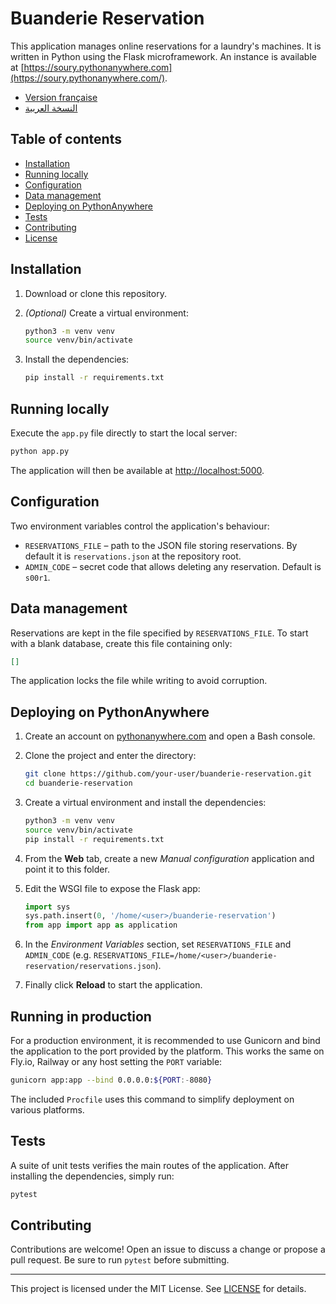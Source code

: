 # Buanderie Reservation

This application manages online reservations for a laundry's machines. It is written in Python using the Flask microframework. An instance is available at [https://soury.pythonanywhere.com](https://soury.pythonanywhere.com/).

- [Version française](README.md)
- [النسخة العربية](README.ar.md)

## Table of contents
- [Installation](#installation)
- [Running locally](#running-locally)
- [Configuration](#configuration)
- [Data management](#data-management)
- [Deploying on PythonAnywhere](#deploying-on-pythonanywhere)
- [Tests](#tests)
- [Contributing](#contributing)
- [License](#license)

## Installation

1. Download or clone this repository.
2. *(Optional)* Create a virtual environment:

   ```bash
   python3 -m venv venv
   source venv/bin/activate
   ```

3. Install the dependencies:

   ```bash
   pip install -r requirements.txt
   ```

## Running locally

Execute the `app.py` file directly to start the local server:

```bash
python app.py
```

The application will then be available at [http://localhost:5000](http://localhost:5000).

## Configuration

Two environment variables control the application's behaviour:

- `RESERVATIONS_FILE` – path to the JSON file storing reservations. By default it is `reservations.json` at the repository root.
- `ADMIN_CODE` – secret code that allows deleting any reservation. Default is `s00r1`.

## Data management

Reservations are kept in the file specified by `RESERVATIONS_FILE`. To start with a blank database, create this file containing only:

```json
[]
```

The application locks the file while writing to avoid corruption.

## Deploying on PythonAnywhere

1. Create an account on [pythonanywhere.com](https://www.pythonanywhere.com/) and open a Bash console.
2. Clone the project and enter the directory:

   ```bash
   git clone https://github.com/your-user/buanderie-reservation.git
   cd buanderie-reservation
   ```

3. Create a virtual environment and install the dependencies:

   ```bash
   python3 -m venv venv
   source venv/bin/activate
   pip install -r requirements.txt
   ```

4. From the **Web** tab, create a new *Manual configuration* application and point it to this folder.
5. Edit the WSGI file to expose the Flask app:

   ```python
   import sys
   sys.path.insert(0, '/home/<user>/buanderie-reservation')
   from app import app as application
   ```

6. In the *Environment Variables* section, set `RESERVATIONS_FILE` and `ADMIN_CODE` (e.g. `RESERVATIONS_FILE=/home/<user>/buanderie-reservation/reservations.json`).
7. Finally click **Reload** to start the application.

## Running in production

For a production environment, it is recommended to use Gunicorn and bind the application to the port provided by the platform. This works the same on Fly.io, Railway or any host setting the `PORT` variable:

```bash
gunicorn app:app --bind 0.0.0.0:${PORT:-8080}
```

The included `Procfile` uses this command to simplify deployment on various platforms.

## Tests

A suite of unit tests verifies the main routes of the application. After installing the dependencies, simply run:

```bash
pytest
```

## Contributing

Contributions are welcome! Open an issue to discuss a change or propose a pull request. Be sure to run `pytest` before submitting.

---

This project is licensed under the MIT License. See [LICENSE](LICENSE) for details.
